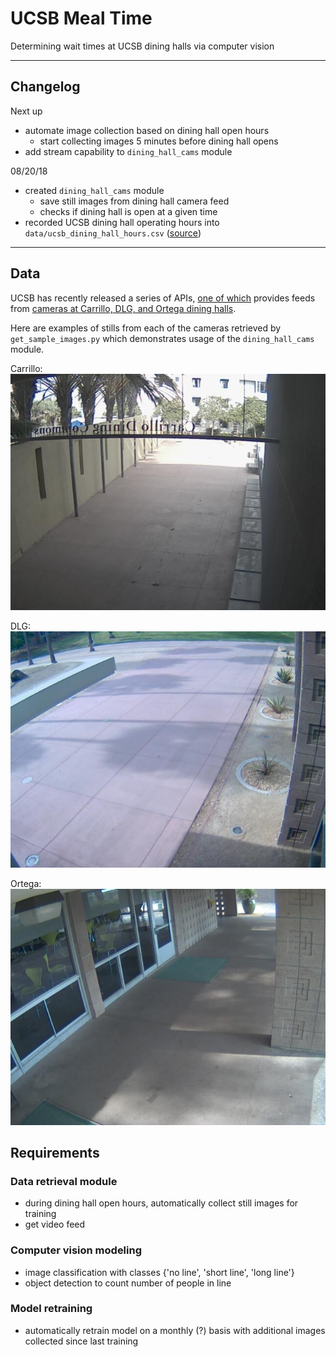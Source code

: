 # UCSB Meal Time
Determining wait times at UCSB dining halls via computer vision

---
## Changelog
Next up
- automate image collection based on dining hall open hours
    + start collecting images 5 minutes before dining hall opens
- add stream capability to `dining_hall_cams` module

08/20/18
- created `dining_hall_cams` module
    + save still images from dining hall camera feed
    + checks if dining hall is open at a given time
- recorded UCSB dining hall operating hours into `data/ucsb_dining_hall_hours.csv` ([source](http://www.housing.ucsb.edu/dining/dining-commons-hours%E2%80%94academic-year))
---


## Data 
UCSB has recently released a series of APIs, [one of which](https://developer.ucsb.edu/apis/dining/dining-cams-v1) provides feeds from [cameras at Carrillo, DLG, and Ortega dining halls](http://www.housing.ucsb.edu/dining/dining-cams).

Here are examples of stills from each of the cameras retrieved by `get_sample_images.py` which demonstrates usage of the `dining_hall_cams` module.

Carrillo:  
![](img/carrillo_sample.jpg)

DLG:  
![](img/de-la-guerra_sample.jpg)

Ortega:  
![](img/ortega_sample.jpg)


## Requirements
### Data retrieval module
- during dining hall open hours, automatically collect still images for training
- get video feed

### Computer vision modeling
- image classification with classes {'no line', 'short line', 'long line'}
- object detection to count number of people in line

### Model retraining
- automatically retrain model on a monthly (?) basis with additional images collected since last training

